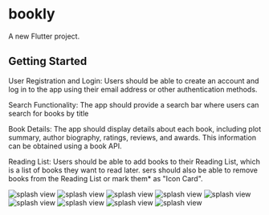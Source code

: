 # bookly

A new Flutter project.

## Getting Started

User Registration and Login:
Users should be able to create an account and log in to the app using their email address or other authentication methods.


Search Functionality: The app should provide a search bar where users can search for books by title


Book Details: The app should display details about each book, including plot summary, author biography, ratings, reviews, and awards. This information can be obtained using a book API.


Reading List: Users should be able to add books to their Reading List, which is a list of books they want to read later. sers should also be able to remove books from the Reading List or mark them* as "Icon Card".



<img src='https://github.com/mervetmagdy28/bookly-app/blob/main/output/WhatsApp%20Image%202023-05-06%20at%2006.42.50.jpeg' alt='splash view'/>


<img src='https://github.com/mervetmagdy28/bookly-app/blob/main/output/WhatsApp%20Image%202023-05-06%20at%2006.42.50%20(1).jpeg' alt='splash view'/>



<img src='https://github.com/mervetmagdy28/bookly-app/blob/main/output/WhatsApp%20Image%202023-05-06%20at%2006.42.51.jpeg' alt='splash view'/>


<img src='https://github.com/mervetmagdy28/bookly-app/blob/main/output/WhatsApp%20Image%202023-05-06%20at%2006.42.56.jpeg' alt='splash view'/>


<img src='https://github.com/mervetmagdy28/bookly-app/blob/main/output/WhatsApp%20Image%202023-05-06%20at%2006.42.57.jpeg' alt='splash view'/>

<img src='https://github.com/mervetmagdy28/bookly-app/blob/main/output/WhatsApp%20Image%202023-05-06%20at%2006.42.57%20(1).jpeg' alt='splash view'/>



<img src='https://github.com/mervetmagdy28/bookly-app/blob/main/output/WhatsApp%20Image%202023-05-06%20at%2006.42.58%20(1).jpeg' alt='splash view'/>



<img src='https://github.com/mervetmagdy28/bookly-app/blob/main/output/WhatsApp%20Image%202023-05-06%20at%2006.42.58.jpeg' alt='splash view'/>



<img src='https://github.com/mervetmagdy28/bookly-app/blob/main/output/WhatsApp%20Image%202023-05-06%20at%2006.42.50%20(1).jpeg' alt='splash view'/>
